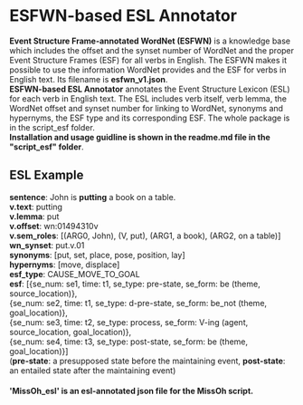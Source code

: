 # ESFWN-based ESL Annotator
**Event Structure Frame-annotated WordNet (ESFWN)** is a knowledge base which includes the offset and the synset number of WordNet and the proper Event Structure Frames (ESF) for all verbs in English. The ESFWN makes it possible to use the information WordNet provides and the ESF for verbs in English text. Its filename is **esfwn_v1.json**.       
**ESFWN-based ESL Annotator** annotates the Event Structure Lexicon (ESL) for each verb in English text. The ESL includes verb itself, verb lemma, the WordNet offset and synset number for linking to WordNet, synonyms and hypernyms, the ESF type and its corresponding ESF. The whole package is in the script_esf folder.     
**Installation and usage guidline is shown in the readme.md file in the "script_esf" folder**.


## ESL Example
   **sentence**: John is **putting** a book on a table.    
   **v.text**: putting    
   **v.lemma**: put    
   **v.offset**: wn:01494310v    
   **v.sem_roles**: [(ARG0, John), (V, put), (ARG1, a book), (ARG2, on a table)]    
   **wn_synset**: put.v.01    
   **synonyms**: [put, set, place, pose, position, lay]    
   **hypernyms**: [move, displace]    
   **esf_type**: CAUSE_MOVE_TO_GOAL    
   **esf**: [{se_num: se1, time: t1, se_type: pre-state, se_form: be (theme, source_location)},    
              {se_num: se2, time: t1, se_type: d-pre-state, se_form: be_not (theme, goal_location)},    
              {se_num: se3, time: t2, se_type: process, se_form: V-ing (agent, source_location, goal_location)},    
              {se_num: se4, time: t3, se_type: post-state, se_form: be (theme, goal_location)}]    
              (**pre-state**: a presupposed state before the maintaining event, **post-state**: an entailed state after the maintaining event)


#### 'MissOh_esl' is an esl-annotated json file for the MissOh script.
